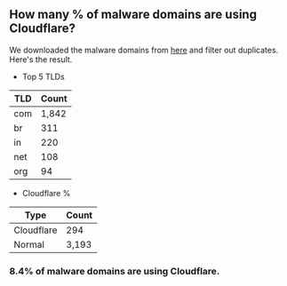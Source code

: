 ## How many % of malware domains are using Cloudflare?


We downloaded the malware domains from [here](https://urlhaus.abuse.ch) and filter out duplicates.
Here's the result.


[//]: # (start replacement)


- Top 5 TLDs

| TLD | Count |
| --- | --- |
| com | 1,842 |
| br | 311 |
| in | 220 |
| net | 108 |
| org | 94 |


- Cloudflare %

| Type | Count |
| --- | --- |
| Cloudflare | 294 |
| Normal | 3,193 |


### 8.4% of malware domains are using Cloudflare.